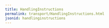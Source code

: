 ```yaml
---
title: HandlingInstructions
permalink: transport/HandlingInstructions.html
jsonid: handlinginstructions
---
```

